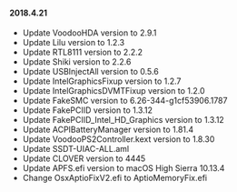 #### 2018.4.21
- Update VoodooHDA version to 2.9.1
- Update Lilu version to 1.2.3
- Update RTL8111 version to 2.2.2
- Update Shiki version to 2.2.6
- Update USBInjectAll version to 0.5.6
- Update IntelGraphicsFixup version to 1.2.7
- Update IntelGraphicsDVMTFixup version to 1.2.0
- Update FakeSMC version to 6.26-344-g1cf53906.1787
- Update FakePCIID version to 1.3.12
- Update FakePCIID_Intel_HD_Graphics version to 1.3.12
- Update ACPIBatteryManager version to 1.81.4
- Update VoodooPS2Controller.kext version to 1.8.30
- Update SSDT-UIAC-ALL.aml
- Update CLOVER version to 4445
- Update APFS.efi version to macOS High Sierra 10.13.4
- Change OsxAptioFixV2.efi to AptioMemoryFix.efi


